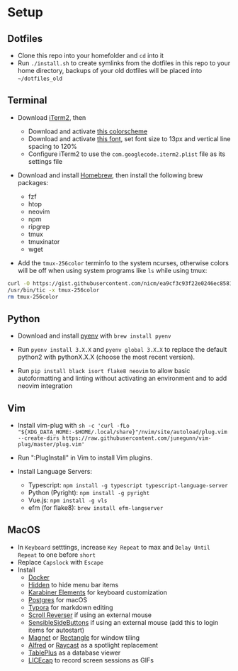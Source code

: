 # Setup

## Dotfiles

- Clone this repo into your homefolder and `cd` into it
- Run `./install.sh` to create symlinks from the dotfiles in this repo to your home directory, backups of your old dotfiles will be placed into `~/dotfiles_old`

## Terminal

- Download [iTerm2](https://iterm2.com/), then
  - Download and activate [this colorscheme](https://github.com/chriskempson/base16-iterm2/blob/master/base16-ocean.dark.256.itermcolors)
  - Download and activate [this font](https://github.com/ryanoasis/nerd-fonts/releases/download/v2.1.0/JetBrainsMono.zip), set font size to 13px and vertical line spacing to 120%
  - Configure iTerm2 to use the `com.googlecode.iterm2.plist` file as its settings file

- Download and install [Homebrew](https://brew.sh/), then install the following brew packages:
  - fzf
  - htop
  - neovim
  - npm
  - ripgrep
  - tmux
  - tmuxinator
  - wget

- Add the `tmux-256color` terminfo to the system ncurses, otherwise colors will be off when using system programs like `ls` while using tmux:
```bash
curl -O https://gist.githubusercontent.com/nicm/ea9cf3c93f22e0246ec858122d9abea1/raw/37ae29fc86e88b48dbc8a674478ad3e7a009f357/tmux-256color
/usr/bin/tic -x tmux-256color
rm tmux-256color
```

## Python

- Download and install [pyenv](https://github.com/pyenv/pyenv) with `brew install pyenv`
- Run `pyenv install 3.X.X` and `pyenv global 3.X.X` to replace the default python2 with pythonX.X.X (choose the most recent version).

- Run `pip install black isort flake8 neovim` to allow basic autoformatting and linting without activating an environment and to add neovim integration

## Vim

- Install vim-plug with `sh -c 'curl -fLo "${XDG_DATA_HOME:-$HOME/.local/share}"/nvim/site/autoload/plug.vim --create-dirs https://raw.githubusercontent.com/junegunn/vim-plug/master/plug.vim'`

- Run ":PlugInstall" in Vim to install Vim plugins.

- Install Language Servers:
  - Typescript: `npm install -g typescript typescript-language-server`
  - Python (Pyright): `npm install -g pyright`
  - Vue.js: `npm install -g vls`
  - efm (for flake8): `brew install efm-langserver`

## MacOS

- In `Keyboard` setttings, increase `Key Repeat` to max and `Delay Until Repeat` to one before `short`
- Replace `Capslock` with `Escape`
- Install
  - [Docker](https://docs.docker.com/docker-for-mac/install/)
  - [Hidden](https://github.com/dwarvesf/hidden) to hide menu bar items
  - [Karabiner Elements](https://karabiner-elements.pqrs.org/) for keyboard customization
  - [Postgres](https://www.postgresql.org/download/macosx/) for macOS
  - [Typora](https://typora.io/) for markdown editing
  - [Scroll Reverser](https://pilotmoon.com/scrollreverser/) if using an external mouse
  - [SensibleSideButtons](https://sensible-side-buttons.archagon.net/) if using an external mouse (add this to login items for autostart)
  - [Magnet](https://apps.apple.com/us/app/magnet/id441258766) or [Rectangle](https://rectangleapp.com/) for window tiling
  - [Alfred](https://www.alfredapp.com/) or [Raycast](https://www.raycast.com/) as a spotlight replacement
  - [TablePlus](https://tableplus.com/) as a database viewer
  - [LICEcap](https://www.cockos.com/licecap/) to record screen sessions as GIFs

